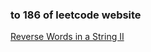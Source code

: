 ### to 186 of leetcode website

[Reverse Words in a String II](https://leetcode-cn.com/problems/reverse-words-in-a-string-ii/)